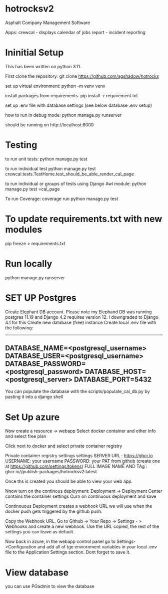 # hotrocksv2

Asphalt Company Management Software

Apps:
crewcal - displays calendar of jobs
report - incident reporting

# Ininitial Setup
This has been written on python 3.11.

First clone the repository:
git clone https://github.com/agshadow/hotrocks

set up virtual environment:
python -m venv venv

install packages from requirements.
pip install -r requirement.txt

set up .env file with database settings (see below database .env setup)

how to run in debug mode:
python manage.py runserver

should be running on http://localhost:8000

# Testing

to run unit tests:
python manage.py test

to run individual test 
python manage.py test crewcal.tests.TestHome.test_should_be_able_render_cal_page

to run individual or groups of tests using Django Awl module:
python manage.py test =cal_page

To run Coverage:
coverage run python manage.py test

# To update requirements.txt with new modules
pip freeze > requirements.txt

# Run locally
python manage.py runserver

# SET UP Postgres

Create Elephant DB account. Please note my Elephand DB was running 
postgres 11.19 and Django 4.2 requires version 12.
I downgraded to Django 4.1 for this
Create new database (free) instance
Create local .env file with the following:

---------------------------------
DATABASE_NAME=<postgresql_username>
DATABASE_USER=<postgresql_username>
DATABASE_PASSWORD=<postgresql_password>
DATABASE_HOST=<postgresql_server>
DATABASE_PORT=5432
----------------------------------

You can populate the database with the scripts/populate_cal_db.py by pasting
it into a django shell


# Set Up azure
Now create a resource -> webapp
Select docker container and other info and select free plan

Click next to docker and select private container registry

Private container registry settings settings
SERVER URL : https://ghcr.io
USERNAME: your username
PASSWORD: your PAT from github (create one at https://github.com/settings/tokens)
FULL IMAGE NAME AND TAg : ghcr.io/<your username>/publish-packages/hotrocksv2:latest

Once ths is created you should be able to view your web app.

Nnow turn on the continous deployment:
Deployment -> Deployment Center contains the container settings
Curn on continuous deployment and save

Continouous Deployment creates a webhook URL we will use when the docker push gets triggered by the github push.

Copy the Webhook URL.  Go to Github -> Your Repo -> Settings - > Webhooks and create a new webhook.  Use the URL copied, the rest of the settings you can leave as default.

Now back in azure, in the webapp control panel go to Settings->Configuration and add all of tge enviornment variables in your local .env file to the Application Settings section. Dont forget to save it.

# View database
you can use PGadmin to view the database
